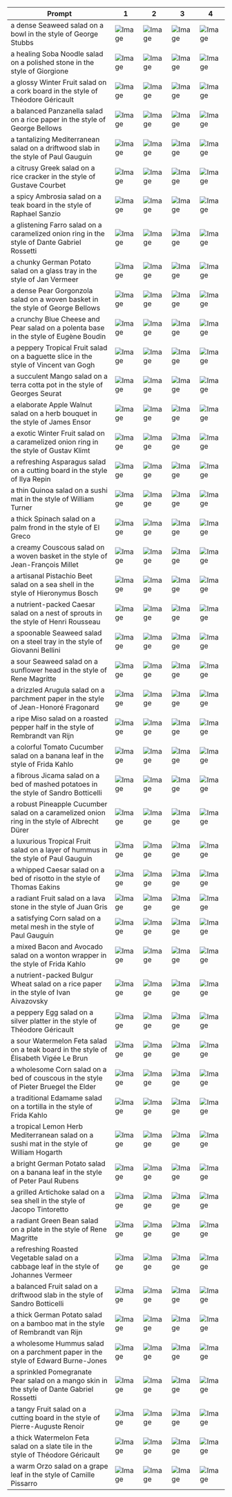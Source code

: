 | Prompt | 1 | 2 | 3 | 4 |
|-|-|-|-|-|
| a dense Seaweed salad on a bowl in the style of George Stubbs | ![Image](https://salad-benchmark-public-assets.s3.us-east-2.amazonaws.com/sdxl/df57e410-335b-4f9f-a40f-2d2a48f5ff3f-0.jpg) | ![Image](https://salad-benchmark-public-assets.s3.us-east-2.amazonaws.com/sdxl/df57e410-335b-4f9f-a40f-2d2a48f5ff3f-1.jpg) | ![Image](https://salad-benchmark-public-assets.s3.us-east-2.amazonaws.com/sdxl/df57e410-335b-4f9f-a40f-2d2a48f5ff3f-2.jpg) | ![Image](https://salad-benchmark-public-assets.s3.us-east-2.amazonaws.com/sdxl/df57e410-335b-4f9f-a40f-2d2a48f5ff3f-3.jpg) |
| a healing Soba Noodle salad on a polished stone in the style of Giorgione | ![Image](https://salad-benchmark-public-assets.s3.us-east-2.amazonaws.com/sdxl/335550eb-beea-487d-bf33-9324c48f5719-0.jpg) | ![Image](https://salad-benchmark-public-assets.s3.us-east-2.amazonaws.com/sdxl/335550eb-beea-487d-bf33-9324c48f5719-1.jpg) | ![Image](https://salad-benchmark-public-assets.s3.us-east-2.amazonaws.com/sdxl/335550eb-beea-487d-bf33-9324c48f5719-2.jpg) | ![Image](https://salad-benchmark-public-assets.s3.us-east-2.amazonaws.com/sdxl/335550eb-beea-487d-bf33-9324c48f5719-3.jpg) |
| a glossy Winter Fruit salad on a cork board in the style of Théodore Géricault | ![Image](https://salad-benchmark-public-assets.s3.us-east-2.amazonaws.com/sdxl/3e263211-3902-4c1e-b7c9-2d2ab45892c6-0.jpg) | ![Image](https://salad-benchmark-public-assets.s3.us-east-2.amazonaws.com/sdxl/3e263211-3902-4c1e-b7c9-2d2ab45892c6-1.jpg) | ![Image](https://salad-benchmark-public-assets.s3.us-east-2.amazonaws.com/sdxl/3e263211-3902-4c1e-b7c9-2d2ab45892c6-2.jpg) | ![Image](https://salad-benchmark-public-assets.s3.us-east-2.amazonaws.com/sdxl/3e263211-3902-4c1e-b7c9-2d2ab45892c6-3.jpg) |
| a balanced Panzanella salad on a rice paper in the style of George Bellows | ![Image](https://salad-benchmark-public-assets.s3.us-east-2.amazonaws.com/sdxl/b61855c2-5841-4be3-97b9-f23ffe0ca5f5-0.jpg) | ![Image](https://salad-benchmark-public-assets.s3.us-east-2.amazonaws.com/sdxl/b61855c2-5841-4be3-97b9-f23ffe0ca5f5-1.jpg) | ![Image](https://salad-benchmark-public-assets.s3.us-east-2.amazonaws.com/sdxl/b61855c2-5841-4be3-97b9-f23ffe0ca5f5-2.jpg) | ![Image](https://salad-benchmark-public-assets.s3.us-east-2.amazonaws.com/sdxl/b61855c2-5841-4be3-97b9-f23ffe0ca5f5-3.jpg) |
| a tantalizing Mediterranean salad on a driftwood slab in the style of Paul Gauguin | ![Image](https://salad-benchmark-public-assets.s3.us-east-2.amazonaws.com/sdxl/2b7df295-bdff-4521-9925-6926fd0a49d3-0.jpg) | ![Image](https://salad-benchmark-public-assets.s3.us-east-2.amazonaws.com/sdxl/2b7df295-bdff-4521-9925-6926fd0a49d3-1.jpg) | ![Image](https://salad-benchmark-public-assets.s3.us-east-2.amazonaws.com/sdxl/2b7df295-bdff-4521-9925-6926fd0a49d3-2.jpg) | ![Image](https://salad-benchmark-public-assets.s3.us-east-2.amazonaws.com/sdxl/2b7df295-bdff-4521-9925-6926fd0a49d3-3.jpg) |
| a citrusy Greek salad on a rice cracker in the style of Gustave Courbet | ![Image](https://salad-benchmark-public-assets.s3.us-east-2.amazonaws.com/sdxl/fb0bb701-1e9f-4cb3-bb6c-5322ad21e328-0.jpg) | ![Image](https://salad-benchmark-public-assets.s3.us-east-2.amazonaws.com/sdxl/fb0bb701-1e9f-4cb3-bb6c-5322ad21e328-1.jpg) | ![Image](https://salad-benchmark-public-assets.s3.us-east-2.amazonaws.com/sdxl/fb0bb701-1e9f-4cb3-bb6c-5322ad21e328-2.jpg) | ![Image](https://salad-benchmark-public-assets.s3.us-east-2.amazonaws.com/sdxl/fb0bb701-1e9f-4cb3-bb6c-5322ad21e328-3.jpg) |
| a spicy Ambrosia salad on a teak board in the style of Raphael Sanzio | ![Image](https://salad-benchmark-public-assets.s3.us-east-2.amazonaws.com/sdxl/bdc90049-5719-4cea-a6d9-cde36c4fe706-0.jpg) | ![Image](https://salad-benchmark-public-assets.s3.us-east-2.amazonaws.com/sdxl/bdc90049-5719-4cea-a6d9-cde36c4fe706-1.jpg) | ![Image](https://salad-benchmark-public-assets.s3.us-east-2.amazonaws.com/sdxl/bdc90049-5719-4cea-a6d9-cde36c4fe706-2.jpg) | ![Image](https://salad-benchmark-public-assets.s3.us-east-2.amazonaws.com/sdxl/bdc90049-5719-4cea-a6d9-cde36c4fe706-3.jpg) |
| a glistening Farro salad on a caramelized onion ring in the style of Dante Gabriel Rossetti | ![Image](https://salad-benchmark-public-assets.s3.us-east-2.amazonaws.com/sdxl/a0102e88-a720-49b4-9ae1-059df14e5f2d-0.jpg) | ![Image](https://salad-benchmark-public-assets.s3.us-east-2.amazonaws.com/sdxl/a0102e88-a720-49b4-9ae1-059df14e5f2d-1.jpg) | ![Image](https://salad-benchmark-public-assets.s3.us-east-2.amazonaws.com/sdxl/a0102e88-a720-49b4-9ae1-059df14e5f2d-2.jpg) | ![Image](https://salad-benchmark-public-assets.s3.us-east-2.amazonaws.com/sdxl/a0102e88-a720-49b4-9ae1-059df14e5f2d-3.jpg) |
| a chunky German Potato salad on a glass tray in the style of Jan Vermeer | ![Image](https://salad-benchmark-public-assets.s3.us-east-2.amazonaws.com/sdxl/df386098-042f-41df-9562-1a933b89a9b9-0.jpg) | ![Image](https://salad-benchmark-public-assets.s3.us-east-2.amazonaws.com/sdxl/df386098-042f-41df-9562-1a933b89a9b9-1.jpg) | ![Image](https://salad-benchmark-public-assets.s3.us-east-2.amazonaws.com/sdxl/df386098-042f-41df-9562-1a933b89a9b9-2.jpg) | ![Image](https://salad-benchmark-public-assets.s3.us-east-2.amazonaws.com/sdxl/df386098-042f-41df-9562-1a933b89a9b9-3.jpg) |
| a dense Pear Gorgonzola salad on a woven basket in the style of George Bellows | ![Image](https://salad-benchmark-public-assets.s3.us-east-2.amazonaws.com/sdxl/de71e89d-6754-4219-ab29-079c6a20d390-0.jpg) | ![Image](https://salad-benchmark-public-assets.s3.us-east-2.amazonaws.com/sdxl/de71e89d-6754-4219-ab29-079c6a20d390-1.jpg) | ![Image](https://salad-benchmark-public-assets.s3.us-east-2.amazonaws.com/sdxl/de71e89d-6754-4219-ab29-079c6a20d390-2.jpg) | ![Image](https://salad-benchmark-public-assets.s3.us-east-2.amazonaws.com/sdxl/de71e89d-6754-4219-ab29-079c6a20d390-3.jpg) |
| a crunchy Blue Cheese and Pear salad on a polenta base in the style of Eugène Boudin | ![Image](https://salad-benchmark-public-assets.s3.us-east-2.amazonaws.com/sdxl/4632d49c-83a7-4cd6-a487-c76248bbeabc-0.jpg) | ![Image](https://salad-benchmark-public-assets.s3.us-east-2.amazonaws.com/sdxl/4632d49c-83a7-4cd6-a487-c76248bbeabc-1.jpg) | ![Image](https://salad-benchmark-public-assets.s3.us-east-2.amazonaws.com/sdxl/4632d49c-83a7-4cd6-a487-c76248bbeabc-2.jpg) | ![Image](https://salad-benchmark-public-assets.s3.us-east-2.amazonaws.com/sdxl/4632d49c-83a7-4cd6-a487-c76248bbeabc-3.jpg) |
| a peppery Tropical Fruit salad on a baguette slice in the style of Vincent van Gogh | ![Image](https://salad-benchmark-public-assets.s3.us-east-2.amazonaws.com/sdxl/bcaaa2a7-901d-4b46-8572-826be4cbc1ee-0.jpg) | ![Image](https://salad-benchmark-public-assets.s3.us-east-2.amazonaws.com/sdxl/bcaaa2a7-901d-4b46-8572-826be4cbc1ee-1.jpg) | ![Image](https://salad-benchmark-public-assets.s3.us-east-2.amazonaws.com/sdxl/bcaaa2a7-901d-4b46-8572-826be4cbc1ee-2.jpg) | ![Image](https://salad-benchmark-public-assets.s3.us-east-2.amazonaws.com/sdxl/bcaaa2a7-901d-4b46-8572-826be4cbc1ee-3.jpg) |
| a succulent Mango salad on a terra cotta pot in the style of Georges Seurat | ![Image](https://salad-benchmark-public-assets.s3.us-east-2.amazonaws.com/sdxl/d6b629f0-c0b4-4afa-a9ae-d358daa6c1c5-0.jpg) | ![Image](https://salad-benchmark-public-assets.s3.us-east-2.amazonaws.com/sdxl/d6b629f0-c0b4-4afa-a9ae-d358daa6c1c5-1.jpg) | ![Image](https://salad-benchmark-public-assets.s3.us-east-2.amazonaws.com/sdxl/d6b629f0-c0b4-4afa-a9ae-d358daa6c1c5-2.jpg) | ![Image](https://salad-benchmark-public-assets.s3.us-east-2.amazonaws.com/sdxl/d6b629f0-c0b4-4afa-a9ae-d358daa6c1c5-3.jpg) |
| a elaborate Apple Walnut salad on a herb bouquet in the style of James Ensor | ![Image](https://salad-benchmark-public-assets.s3.us-east-2.amazonaws.com/sdxl/67672233-3c36-49df-9c3d-f261edf1bfe1-0.jpg) | ![Image](https://salad-benchmark-public-assets.s3.us-east-2.amazonaws.com/sdxl/67672233-3c36-49df-9c3d-f261edf1bfe1-1.jpg) | ![Image](https://salad-benchmark-public-assets.s3.us-east-2.amazonaws.com/sdxl/67672233-3c36-49df-9c3d-f261edf1bfe1-2.jpg) | ![Image](https://salad-benchmark-public-assets.s3.us-east-2.amazonaws.com/sdxl/67672233-3c36-49df-9c3d-f261edf1bfe1-3.jpg) |
| a exotic Winter Fruit salad on a caramelized onion ring in the style of Gustav Klimt | ![Image](https://salad-benchmark-public-assets.s3.us-east-2.amazonaws.com/sdxl/802a7015-723d-4f44-b4bc-2a8b87717ea7-0.jpg) | ![Image](https://salad-benchmark-public-assets.s3.us-east-2.amazonaws.com/sdxl/802a7015-723d-4f44-b4bc-2a8b87717ea7-1.jpg) | ![Image](https://salad-benchmark-public-assets.s3.us-east-2.amazonaws.com/sdxl/802a7015-723d-4f44-b4bc-2a8b87717ea7-2.jpg) | ![Image](https://salad-benchmark-public-assets.s3.us-east-2.amazonaws.com/sdxl/802a7015-723d-4f44-b4bc-2a8b87717ea7-3.jpg) |
| a refreshing Asparagus salad on a cutting board in the style of Ilya Repin | ![Image](https://salad-benchmark-public-assets.s3.us-east-2.amazonaws.com/sdxl/c000ceda-6410-49d6-b505-d6554bebfdc5-0.jpg) | ![Image](https://salad-benchmark-public-assets.s3.us-east-2.amazonaws.com/sdxl/c000ceda-6410-49d6-b505-d6554bebfdc5-1.jpg) | ![Image](https://salad-benchmark-public-assets.s3.us-east-2.amazonaws.com/sdxl/c000ceda-6410-49d6-b505-d6554bebfdc5-2.jpg) | ![Image](https://salad-benchmark-public-assets.s3.us-east-2.amazonaws.com/sdxl/c000ceda-6410-49d6-b505-d6554bebfdc5-3.jpg) |
| a thin Quinoa salad on a sushi mat in the style of William Turner | ![Image](https://salad-benchmark-public-assets.s3.us-east-2.amazonaws.com/sdxl/4d6cd225-a31a-457b-8c4a-86e288ebe3cd-0.jpg) | ![Image](https://salad-benchmark-public-assets.s3.us-east-2.amazonaws.com/sdxl/4d6cd225-a31a-457b-8c4a-86e288ebe3cd-1.jpg) | ![Image](https://salad-benchmark-public-assets.s3.us-east-2.amazonaws.com/sdxl/4d6cd225-a31a-457b-8c4a-86e288ebe3cd-2.jpg) | ![Image](https://salad-benchmark-public-assets.s3.us-east-2.amazonaws.com/sdxl/4d6cd225-a31a-457b-8c4a-86e288ebe3cd-3.jpg) |
| a thick Spinach salad on a palm frond in the style of El Greco | ![Image](https://salad-benchmark-public-assets.s3.us-east-2.amazonaws.com/sdxl/7d0d12c8-15dc-4c0f-b667-79614884cbcc-0.jpg) | ![Image](https://salad-benchmark-public-assets.s3.us-east-2.amazonaws.com/sdxl/7d0d12c8-15dc-4c0f-b667-79614884cbcc-1.jpg) | ![Image](https://salad-benchmark-public-assets.s3.us-east-2.amazonaws.com/sdxl/7d0d12c8-15dc-4c0f-b667-79614884cbcc-2.jpg) | ![Image](https://salad-benchmark-public-assets.s3.us-east-2.amazonaws.com/sdxl/7d0d12c8-15dc-4c0f-b667-79614884cbcc-3.jpg) |
| a creamy Couscous salad on a woven basket in the style of Jean-François Millet | ![Image](https://salad-benchmark-public-assets.s3.us-east-2.amazonaws.com/sdxl/c7ad3226-47ed-44a6-b159-46d854c44687-0.jpg) | ![Image](https://salad-benchmark-public-assets.s3.us-east-2.amazonaws.com/sdxl/c7ad3226-47ed-44a6-b159-46d854c44687-1.jpg) | ![Image](https://salad-benchmark-public-assets.s3.us-east-2.amazonaws.com/sdxl/c7ad3226-47ed-44a6-b159-46d854c44687-2.jpg) | ![Image](https://salad-benchmark-public-assets.s3.us-east-2.amazonaws.com/sdxl/c7ad3226-47ed-44a6-b159-46d854c44687-3.jpg) |
| a artisanal Pistachio Beet salad on a sea shell in the style of Hieronymus Bosch | ![Image](https://salad-benchmark-public-assets.s3.us-east-2.amazonaws.com/sdxl/138c859f-080c-4ec3-ad08-0cf15286e2a5-0.jpg) | ![Image](https://salad-benchmark-public-assets.s3.us-east-2.amazonaws.com/sdxl/138c859f-080c-4ec3-ad08-0cf15286e2a5-1.jpg) | ![Image](https://salad-benchmark-public-assets.s3.us-east-2.amazonaws.com/sdxl/138c859f-080c-4ec3-ad08-0cf15286e2a5-2.jpg) | ![Image](https://salad-benchmark-public-assets.s3.us-east-2.amazonaws.com/sdxl/138c859f-080c-4ec3-ad08-0cf15286e2a5-3.jpg) |
| a nutrient-packed Caesar salad on a nest of sprouts in the style of Henri Rousseau | ![Image](https://salad-benchmark-public-assets.s3.us-east-2.amazonaws.com/sdxl/579f8139-a450-4c4a-82d5-d87d0d03be11-0.jpg) | ![Image](https://salad-benchmark-public-assets.s3.us-east-2.amazonaws.com/sdxl/579f8139-a450-4c4a-82d5-d87d0d03be11-1.jpg) | ![Image](https://salad-benchmark-public-assets.s3.us-east-2.amazonaws.com/sdxl/579f8139-a450-4c4a-82d5-d87d0d03be11-2.jpg) | ![Image](https://salad-benchmark-public-assets.s3.us-east-2.amazonaws.com/sdxl/579f8139-a450-4c4a-82d5-d87d0d03be11-3.jpg) |
| a spoonable Seaweed salad on a steel tray in the style of Giovanni Bellini | ![Image](https://salad-benchmark-public-assets.s3.us-east-2.amazonaws.com/sdxl/0bc8e573-f2e7-40fc-bd6a-c38ab5029d55-0.jpg) | ![Image](https://salad-benchmark-public-assets.s3.us-east-2.amazonaws.com/sdxl/0bc8e573-f2e7-40fc-bd6a-c38ab5029d55-1.jpg) | ![Image](https://salad-benchmark-public-assets.s3.us-east-2.amazonaws.com/sdxl/0bc8e573-f2e7-40fc-bd6a-c38ab5029d55-2.jpg) | ![Image](https://salad-benchmark-public-assets.s3.us-east-2.amazonaws.com/sdxl/0bc8e573-f2e7-40fc-bd6a-c38ab5029d55-3.jpg) |
| a sour Seaweed salad on a sunflower head in the style of Rene Magritte | ![Image](https://salad-benchmark-public-assets.s3.us-east-2.amazonaws.com/sdxl/375635fa-fb52-4970-81ef-cab0ff7157da-0.jpg) | ![Image](https://salad-benchmark-public-assets.s3.us-east-2.amazonaws.com/sdxl/375635fa-fb52-4970-81ef-cab0ff7157da-1.jpg) | ![Image](https://salad-benchmark-public-assets.s3.us-east-2.amazonaws.com/sdxl/375635fa-fb52-4970-81ef-cab0ff7157da-2.jpg) | ![Image](https://salad-benchmark-public-assets.s3.us-east-2.amazonaws.com/sdxl/375635fa-fb52-4970-81ef-cab0ff7157da-3.jpg) |
| a drizzled Arugula salad on a parchment paper in the style of Jean-Honoré Fragonard | ![Image](https://salad-benchmark-public-assets.s3.us-east-2.amazonaws.com/sdxl/da891673-aaa4-4bf3-b2d5-7be158cc2cf0-0.jpg) | ![Image](https://salad-benchmark-public-assets.s3.us-east-2.amazonaws.com/sdxl/da891673-aaa4-4bf3-b2d5-7be158cc2cf0-1.jpg) | ![Image](https://salad-benchmark-public-assets.s3.us-east-2.amazonaws.com/sdxl/da891673-aaa4-4bf3-b2d5-7be158cc2cf0-2.jpg) | ![Image](https://salad-benchmark-public-assets.s3.us-east-2.amazonaws.com/sdxl/da891673-aaa4-4bf3-b2d5-7be158cc2cf0-3.jpg) |
| a ripe Miso salad on a roasted pepper half in the style of Rembrandt van Rijn | ![Image](https://salad-benchmark-public-assets.s3.us-east-2.amazonaws.com/sdxl/601f7f73-f605-4828-b1f0-d05aa6f9c56e-0.jpg) | ![Image](https://salad-benchmark-public-assets.s3.us-east-2.amazonaws.com/sdxl/601f7f73-f605-4828-b1f0-d05aa6f9c56e-1.jpg) | ![Image](https://salad-benchmark-public-assets.s3.us-east-2.amazonaws.com/sdxl/601f7f73-f605-4828-b1f0-d05aa6f9c56e-2.jpg) | ![Image](https://salad-benchmark-public-assets.s3.us-east-2.amazonaws.com/sdxl/601f7f73-f605-4828-b1f0-d05aa6f9c56e-3.jpg) |
| a colorful Tomato Cucumber salad on a banana leaf in the style of Frida Kahlo | ![Image](https://salad-benchmark-public-assets.s3.us-east-2.amazonaws.com/sdxl/8fa956b1-e10a-4065-b0c7-6853e1df9b9c-0.jpg) | ![Image](https://salad-benchmark-public-assets.s3.us-east-2.amazonaws.com/sdxl/8fa956b1-e10a-4065-b0c7-6853e1df9b9c-1.jpg) | ![Image](https://salad-benchmark-public-assets.s3.us-east-2.amazonaws.com/sdxl/8fa956b1-e10a-4065-b0c7-6853e1df9b9c-2.jpg) | ![Image](https://salad-benchmark-public-assets.s3.us-east-2.amazonaws.com/sdxl/8fa956b1-e10a-4065-b0c7-6853e1df9b9c-3.jpg) |
| a fibrous Jicama salad on a bed of mashed potatoes in the style of Sandro Botticelli | ![Image](https://salad-benchmark-public-assets.s3.us-east-2.amazonaws.com/sdxl/47e517e3-b561-4cc9-826f-1d303162c581-0.jpg) | ![Image](https://salad-benchmark-public-assets.s3.us-east-2.amazonaws.com/sdxl/47e517e3-b561-4cc9-826f-1d303162c581-1.jpg) | ![Image](https://salad-benchmark-public-assets.s3.us-east-2.amazonaws.com/sdxl/47e517e3-b561-4cc9-826f-1d303162c581-2.jpg) | ![Image](https://salad-benchmark-public-assets.s3.us-east-2.amazonaws.com/sdxl/47e517e3-b561-4cc9-826f-1d303162c581-3.jpg) |
| a robust Pineapple Cucumber salad on a caramelized onion ring in the style of Albrecht Dürer | ![Image](https://salad-benchmark-public-assets.s3.us-east-2.amazonaws.com/sdxl/5ca6a6b3-931c-49a9-a5a2-9c3031441c9b-0.jpg) | ![Image](https://salad-benchmark-public-assets.s3.us-east-2.amazonaws.com/sdxl/5ca6a6b3-931c-49a9-a5a2-9c3031441c9b-1.jpg) | ![Image](https://salad-benchmark-public-assets.s3.us-east-2.amazonaws.com/sdxl/5ca6a6b3-931c-49a9-a5a2-9c3031441c9b-2.jpg) | ![Image](https://salad-benchmark-public-assets.s3.us-east-2.amazonaws.com/sdxl/5ca6a6b3-931c-49a9-a5a2-9c3031441c9b-3.jpg) |
| a luxurious Tropical Fruit salad on a layer of hummus in the style of Paul Gauguin | ![Image](https://salad-benchmark-public-assets.s3.us-east-2.amazonaws.com/sdxl/22d3703b-dbd5-4072-8b0e-51b0a4bbd512-0.jpg) | ![Image](https://salad-benchmark-public-assets.s3.us-east-2.amazonaws.com/sdxl/22d3703b-dbd5-4072-8b0e-51b0a4bbd512-1.jpg) | ![Image](https://salad-benchmark-public-assets.s3.us-east-2.amazonaws.com/sdxl/22d3703b-dbd5-4072-8b0e-51b0a4bbd512-2.jpg) | ![Image](https://salad-benchmark-public-assets.s3.us-east-2.amazonaws.com/sdxl/22d3703b-dbd5-4072-8b0e-51b0a4bbd512-3.jpg) |
| a whipped Caesar salad on a bed of risotto in the style of Thomas Eakins | ![Image](https://salad-benchmark-public-assets.s3.us-east-2.amazonaws.com/sdxl/99b08238-51b2-45bf-b071-ab8e8fb24f70-0.jpg) | ![Image](https://salad-benchmark-public-assets.s3.us-east-2.amazonaws.com/sdxl/99b08238-51b2-45bf-b071-ab8e8fb24f70-1.jpg) | ![Image](https://salad-benchmark-public-assets.s3.us-east-2.amazonaws.com/sdxl/99b08238-51b2-45bf-b071-ab8e8fb24f70-2.jpg) | ![Image](https://salad-benchmark-public-assets.s3.us-east-2.amazonaws.com/sdxl/99b08238-51b2-45bf-b071-ab8e8fb24f70-3.jpg) |
| a radiant Fruit salad on a lava stone in the style of Juan Gris | ![Image](https://salad-benchmark-public-assets.s3.us-east-2.amazonaws.com/sdxl/6f4efc23-889a-4402-8de0-840281093770-0.jpg) | ![Image](https://salad-benchmark-public-assets.s3.us-east-2.amazonaws.com/sdxl/6f4efc23-889a-4402-8de0-840281093770-1.jpg) | ![Image](https://salad-benchmark-public-assets.s3.us-east-2.amazonaws.com/sdxl/6f4efc23-889a-4402-8de0-840281093770-2.jpg) | ![Image](https://salad-benchmark-public-assets.s3.us-east-2.amazonaws.com/sdxl/6f4efc23-889a-4402-8de0-840281093770-3.jpg) |
| a satisfying Corn salad on a metal mesh in the style of Paul Gauguin | ![Image](https://salad-benchmark-public-assets.s3.us-east-2.amazonaws.com/sdxl/fd83def3-50e4-47ce-ba91-8088aef005a2-0.jpg) | ![Image](https://salad-benchmark-public-assets.s3.us-east-2.amazonaws.com/sdxl/fd83def3-50e4-47ce-ba91-8088aef005a2-1.jpg) | ![Image](https://salad-benchmark-public-assets.s3.us-east-2.amazonaws.com/sdxl/fd83def3-50e4-47ce-ba91-8088aef005a2-2.jpg) | ![Image](https://salad-benchmark-public-assets.s3.us-east-2.amazonaws.com/sdxl/fd83def3-50e4-47ce-ba91-8088aef005a2-3.jpg) |
| a mixed Bacon and Avocado salad on a wonton wrapper in the style of Frida Kahlo | ![Image](https://salad-benchmark-public-assets.s3.us-east-2.amazonaws.com/sdxl/7e66d995-7b34-47ff-ba6d-07f23f63654f-0.jpg) | ![Image](https://salad-benchmark-public-assets.s3.us-east-2.amazonaws.com/sdxl/7e66d995-7b34-47ff-ba6d-07f23f63654f-1.jpg) | ![Image](https://salad-benchmark-public-assets.s3.us-east-2.amazonaws.com/sdxl/7e66d995-7b34-47ff-ba6d-07f23f63654f-2.jpg) | ![Image](https://salad-benchmark-public-assets.s3.us-east-2.amazonaws.com/sdxl/7e66d995-7b34-47ff-ba6d-07f23f63654f-3.jpg) |
| a nutrient-packed Bulgur Wheat salad on a rice paper in the style of Ivan Aivazovsky | ![Image](https://salad-benchmark-public-assets.s3.us-east-2.amazonaws.com/sdxl/e04aa4a8-0876-446f-bc02-7364e8867692-0.jpg) | ![Image](https://salad-benchmark-public-assets.s3.us-east-2.amazonaws.com/sdxl/e04aa4a8-0876-446f-bc02-7364e8867692-1.jpg) | ![Image](https://salad-benchmark-public-assets.s3.us-east-2.amazonaws.com/sdxl/e04aa4a8-0876-446f-bc02-7364e8867692-2.jpg) | ![Image](https://salad-benchmark-public-assets.s3.us-east-2.amazonaws.com/sdxl/e04aa4a8-0876-446f-bc02-7364e8867692-3.jpg) |
| a peppery Egg salad on a silver platter in the style of Théodore Géricault | ![Image](https://salad-benchmark-public-assets.s3.us-east-2.amazonaws.com/sdxl/554027eb-5a61-4135-bdb1-9d3a998708da-0.jpg) | ![Image](https://salad-benchmark-public-assets.s3.us-east-2.amazonaws.com/sdxl/554027eb-5a61-4135-bdb1-9d3a998708da-1.jpg) | ![Image](https://salad-benchmark-public-assets.s3.us-east-2.amazonaws.com/sdxl/554027eb-5a61-4135-bdb1-9d3a998708da-2.jpg) | ![Image](https://salad-benchmark-public-assets.s3.us-east-2.amazonaws.com/sdxl/554027eb-5a61-4135-bdb1-9d3a998708da-3.jpg) |
| a sour Watermelon Feta salad on a teak board in the style of Élisabeth Vigée Le Brun | ![Image](https://salad-benchmark-public-assets.s3.us-east-2.amazonaws.com/sdxl/0a31320a-d156-4b65-986c-d33d960c2348-0.jpg) | ![Image](https://salad-benchmark-public-assets.s3.us-east-2.amazonaws.com/sdxl/0a31320a-d156-4b65-986c-d33d960c2348-1.jpg) | ![Image](https://salad-benchmark-public-assets.s3.us-east-2.amazonaws.com/sdxl/0a31320a-d156-4b65-986c-d33d960c2348-2.jpg) | ![Image](https://salad-benchmark-public-assets.s3.us-east-2.amazonaws.com/sdxl/0a31320a-d156-4b65-986c-d33d960c2348-3.jpg) |
| a wholesome Corn salad on a bed of couscous in the style of Pieter Bruegel the Elder | ![Image](https://salad-benchmark-public-assets.s3.us-east-2.amazonaws.com/sdxl/9c6bd3f0-2275-4227-b9ea-3db2b0002f27-0.jpg) | ![Image](https://salad-benchmark-public-assets.s3.us-east-2.amazonaws.com/sdxl/9c6bd3f0-2275-4227-b9ea-3db2b0002f27-1.jpg) | ![Image](https://salad-benchmark-public-assets.s3.us-east-2.amazonaws.com/sdxl/9c6bd3f0-2275-4227-b9ea-3db2b0002f27-2.jpg) | ![Image](https://salad-benchmark-public-assets.s3.us-east-2.amazonaws.com/sdxl/9c6bd3f0-2275-4227-b9ea-3db2b0002f27-3.jpg) |
| a traditional Edamame salad on a tortilla in the style of Frida Kahlo | ![Image](https://salad-benchmark-public-assets.s3.us-east-2.amazonaws.com/sdxl/47934c9a-6d87-4c17-9928-0a47c79feaaf-0.jpg) | ![Image](https://salad-benchmark-public-assets.s3.us-east-2.amazonaws.com/sdxl/47934c9a-6d87-4c17-9928-0a47c79feaaf-1.jpg) | ![Image](https://salad-benchmark-public-assets.s3.us-east-2.amazonaws.com/sdxl/47934c9a-6d87-4c17-9928-0a47c79feaaf-2.jpg) | ![Image](https://salad-benchmark-public-assets.s3.us-east-2.amazonaws.com/sdxl/47934c9a-6d87-4c17-9928-0a47c79feaaf-3.jpg) |
| a tropical Lemon Herb Mediterranean salad on a sushi mat in the style of William Hogarth | ![Image](https://salad-benchmark-public-assets.s3.us-east-2.amazonaws.com/sdxl/800e4f93-5c33-408d-ac28-b7e48b0ae96b-0.jpg) | ![Image](https://salad-benchmark-public-assets.s3.us-east-2.amazonaws.com/sdxl/800e4f93-5c33-408d-ac28-b7e48b0ae96b-1.jpg) | ![Image](https://salad-benchmark-public-assets.s3.us-east-2.amazonaws.com/sdxl/800e4f93-5c33-408d-ac28-b7e48b0ae96b-2.jpg) | ![Image](https://salad-benchmark-public-assets.s3.us-east-2.amazonaws.com/sdxl/800e4f93-5c33-408d-ac28-b7e48b0ae96b-3.jpg) |
| a bright German Potato salad on a banana leaf in the style of Peter Paul Rubens | ![Image](https://salad-benchmark-public-assets.s3.us-east-2.amazonaws.com/sdxl/c685f23b-8959-4fb2-9ca1-a4bb074fe4e7-0.jpg) | ![Image](https://salad-benchmark-public-assets.s3.us-east-2.amazonaws.com/sdxl/c685f23b-8959-4fb2-9ca1-a4bb074fe4e7-1.jpg) | ![Image](https://salad-benchmark-public-assets.s3.us-east-2.amazonaws.com/sdxl/c685f23b-8959-4fb2-9ca1-a4bb074fe4e7-2.jpg) | ![Image](https://salad-benchmark-public-assets.s3.us-east-2.amazonaws.com/sdxl/c685f23b-8959-4fb2-9ca1-a4bb074fe4e7-3.jpg) |
| a grilled Artichoke salad on a sea shell in the style of Jacopo Tintoretto | ![Image](https://salad-benchmark-public-assets.s3.us-east-2.amazonaws.com/sdxl/27631b07-041e-49a9-a082-d97b31891186-0.jpg) | ![Image](https://salad-benchmark-public-assets.s3.us-east-2.amazonaws.com/sdxl/27631b07-041e-49a9-a082-d97b31891186-1.jpg) | ![Image](https://salad-benchmark-public-assets.s3.us-east-2.amazonaws.com/sdxl/27631b07-041e-49a9-a082-d97b31891186-2.jpg) | ![Image](https://salad-benchmark-public-assets.s3.us-east-2.amazonaws.com/sdxl/27631b07-041e-49a9-a082-d97b31891186-3.jpg) |
| a radiant Green Bean salad on a plate in the style of Rene Magritte | ![Image](https://salad-benchmark-public-assets.s3.us-east-2.amazonaws.com/sdxl/de5d11be-f4f0-4dcd-8b5f-d0bb0a5b4161-0.jpg) | ![Image](https://salad-benchmark-public-assets.s3.us-east-2.amazonaws.com/sdxl/de5d11be-f4f0-4dcd-8b5f-d0bb0a5b4161-1.jpg) | ![Image](https://salad-benchmark-public-assets.s3.us-east-2.amazonaws.com/sdxl/de5d11be-f4f0-4dcd-8b5f-d0bb0a5b4161-2.jpg) | ![Image](https://salad-benchmark-public-assets.s3.us-east-2.amazonaws.com/sdxl/de5d11be-f4f0-4dcd-8b5f-d0bb0a5b4161-3.jpg) |
| a refreshing Roasted Vegetable salad on a cabbage leaf in the style of Johannes Vermeer | ![Image](https://salad-benchmark-public-assets.s3.us-east-2.amazonaws.com/sdxl/066f29ad-4413-4d68-aecb-7020f2fb07e3-0.jpg) | ![Image](https://salad-benchmark-public-assets.s3.us-east-2.amazonaws.com/sdxl/066f29ad-4413-4d68-aecb-7020f2fb07e3-1.jpg) | ![Image](https://salad-benchmark-public-assets.s3.us-east-2.amazonaws.com/sdxl/066f29ad-4413-4d68-aecb-7020f2fb07e3-2.jpg) | ![Image](https://salad-benchmark-public-assets.s3.us-east-2.amazonaws.com/sdxl/066f29ad-4413-4d68-aecb-7020f2fb07e3-3.jpg) |
| a balanced Fruit salad on a driftwood slab in the style of Sandro Botticelli | ![Image](https://salad-benchmark-public-assets.s3.us-east-2.amazonaws.com/sdxl/4ffa82c9-d3ae-42b4-8cea-b931b55bf646-0.jpg) | ![Image](https://salad-benchmark-public-assets.s3.us-east-2.amazonaws.com/sdxl/4ffa82c9-d3ae-42b4-8cea-b931b55bf646-1.jpg) | ![Image](https://salad-benchmark-public-assets.s3.us-east-2.amazonaws.com/sdxl/4ffa82c9-d3ae-42b4-8cea-b931b55bf646-2.jpg) | ![Image](https://salad-benchmark-public-assets.s3.us-east-2.amazonaws.com/sdxl/4ffa82c9-d3ae-42b4-8cea-b931b55bf646-3.jpg) |
| a thick German Potato salad on a bamboo mat in the style of Rembrandt van Rijn | ![Image](https://salad-benchmark-public-assets.s3.us-east-2.amazonaws.com/sdxl/86417b4c-e5c7-416e-85fc-88df04ea901b-0.jpg) | ![Image](https://salad-benchmark-public-assets.s3.us-east-2.amazonaws.com/sdxl/86417b4c-e5c7-416e-85fc-88df04ea901b-1.jpg) | ![Image](https://salad-benchmark-public-assets.s3.us-east-2.amazonaws.com/sdxl/86417b4c-e5c7-416e-85fc-88df04ea901b-2.jpg) | ![Image](https://salad-benchmark-public-assets.s3.us-east-2.amazonaws.com/sdxl/86417b4c-e5c7-416e-85fc-88df04ea901b-3.jpg) |
| a wholesome Hummus salad on a parchment paper in the style of Edward Burne-Jones | ![Image](https://salad-benchmark-public-assets.s3.us-east-2.amazonaws.com/sdxl/9377322b-882c-4c15-889a-d5d108df5885-0.jpg) | ![Image](https://salad-benchmark-public-assets.s3.us-east-2.amazonaws.com/sdxl/9377322b-882c-4c15-889a-d5d108df5885-1.jpg) | ![Image](https://salad-benchmark-public-assets.s3.us-east-2.amazonaws.com/sdxl/9377322b-882c-4c15-889a-d5d108df5885-2.jpg) | ![Image](https://salad-benchmark-public-assets.s3.us-east-2.amazonaws.com/sdxl/9377322b-882c-4c15-889a-d5d108df5885-3.jpg) |
| a sprinkled Pomegranate Pear salad on a mango skin in the style of Dante Gabriel Rossetti | ![Image](https://salad-benchmark-public-assets.s3.us-east-2.amazonaws.com/sdxl/fa8ce5f5-f368-48b1-a512-a39d899e9d58-0.jpg) | ![Image](https://salad-benchmark-public-assets.s3.us-east-2.amazonaws.com/sdxl/fa8ce5f5-f368-48b1-a512-a39d899e9d58-1.jpg) | ![Image](https://salad-benchmark-public-assets.s3.us-east-2.amazonaws.com/sdxl/fa8ce5f5-f368-48b1-a512-a39d899e9d58-2.jpg) | ![Image](https://salad-benchmark-public-assets.s3.us-east-2.amazonaws.com/sdxl/fa8ce5f5-f368-48b1-a512-a39d899e9d58-3.jpg) |
| a tangy Fruit salad on a cutting board in the style of Pierre-Auguste Renoir | ![Image](https://salad-benchmark-public-assets.s3.us-east-2.amazonaws.com/sdxl/ab665e14-8937-448d-b7a4-bb6041af1202-0.jpg) | ![Image](https://salad-benchmark-public-assets.s3.us-east-2.amazonaws.com/sdxl/ab665e14-8937-448d-b7a4-bb6041af1202-1.jpg) | ![Image](https://salad-benchmark-public-assets.s3.us-east-2.amazonaws.com/sdxl/ab665e14-8937-448d-b7a4-bb6041af1202-2.jpg) | ![Image](https://salad-benchmark-public-assets.s3.us-east-2.amazonaws.com/sdxl/ab665e14-8937-448d-b7a4-bb6041af1202-3.jpg) |
| a thick Watermelon Feta salad on a slate tile in the style of Théodore Géricault | ![Image](https://salad-benchmark-public-assets.s3.us-east-2.amazonaws.com/sdxl/e0743007-d98a-489d-8308-1dbfa3bc9aff-0.jpg) | ![Image](https://salad-benchmark-public-assets.s3.us-east-2.amazonaws.com/sdxl/e0743007-d98a-489d-8308-1dbfa3bc9aff-1.jpg) | ![Image](https://salad-benchmark-public-assets.s3.us-east-2.amazonaws.com/sdxl/e0743007-d98a-489d-8308-1dbfa3bc9aff-2.jpg) | ![Image](https://salad-benchmark-public-assets.s3.us-east-2.amazonaws.com/sdxl/e0743007-d98a-489d-8308-1dbfa3bc9aff-3.jpg) |
| a warm Orzo salad on a grape leaf in the style of Camille Pissarro | ![Image](https://salad-benchmark-public-assets.s3.us-east-2.amazonaws.com/sdxl/782b0761-b8a2-4a2b-b2f1-de922ab462fd-0.jpg) | ![Image](https://salad-benchmark-public-assets.s3.us-east-2.amazonaws.com/sdxl/782b0761-b8a2-4a2b-b2f1-de922ab462fd-1.jpg) | ![Image](https://salad-benchmark-public-assets.s3.us-east-2.amazonaws.com/sdxl/782b0761-b8a2-4a2b-b2f1-de922ab462fd-2.jpg) | ![Image](https://salad-benchmark-public-assets.s3.us-east-2.amazonaws.com/sdxl/782b0761-b8a2-4a2b-b2f1-de922ab462fd-3.jpg) |
